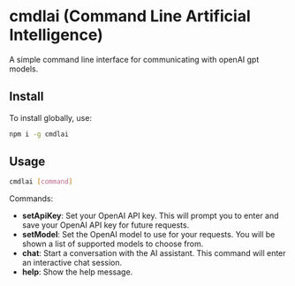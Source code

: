 # cmdlai (Command Line Artificial Intelligence)
A simple command line interface for communicating with openAI gpt models.

## Install

To install globally, use:

```bash
npm i -g cmdlai
```

## Usage

```bash
cmdlai [command]
```

Commands:
- **setApiKey**: Set your OpenAI API key. This will prompt you to enter and save your OpenAI API key for future requests.
- **setModel**: Set the OpenAI model to use for your requests. You will be shown a list of supported models to choose from.
- **chat**: Start a conversation with the AI assistant. This command will enter an interactive chat session.
- **help**: Show the help message.

